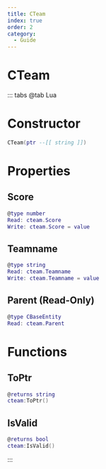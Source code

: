 ```yaml
---
title: CTeam
index: true
order: 2
category:
  - Guide
---
```


# CTeam

::: tabs
@tab Lua
# Constructor
```lua
CTeam(ptr --[[ string ]])
```
# Properties
## Score 
```lua
@type number
Read: cteam.Score
Write: cteam.Score = value
```
## Teamname 
```lua
@type string
Read: cteam.Teamname
Write: cteam.Teamname = value
```
## Parent (Read-Only)
```lua
@type CBaseEntity
Read: cteam.Parent
```
# Functions
## ToPtr
```lua
@returns string
cteam:ToPtr()
```
## IsValid
```lua
@returns bool
cteam:IsValid()
```

:::